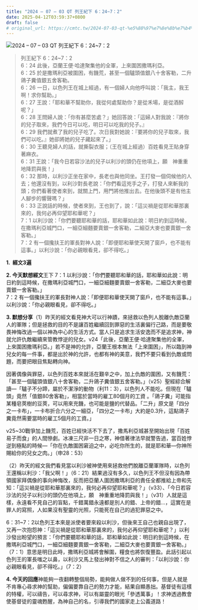 ```yaml
---
title: "2024 – 07 – 03 QT 列王紀下 6：24~7：2"
date: 2025-04-12T03:59:37+0800
draft: false
# original_url: https://cmtc.tw/2024-07-03-qt-%e5%88%97%e7%8e%8b%e7%b4%80%e4%b8%8b-6%ef%bc%9a247%ef%bc%9a2
---
```


![2024 – 07 – 03 QT 列王紀下 6：24\~7：2](/images/qt.jpg  "2024 – 07 – 03 QT 列王紀下 6：24\~7：2")

> 列王紀下 6：24\~7：2  
> 6：24 此後，亞蘭王便‧哈達聚集他的全軍，上來圍困撒瑪利亞。  
> 6：25 於是撒瑪利亞被圍困，有饑荒，甚至一個驢頭值銀八十舍客勒，二升鴿子糞值銀五舍客勒。  
> 6：26 一日，以色列王在城上經過，有一個婦人向他呼叫說：「我主，我王啊！求你幫助。」  
> 6：27 王說：「耶和華不幫助你，我從何處幫助你？是從禾場，是從酒醡呢？」  
> 6：28 王問婦人說：「你有甚麼苦處？」她回答說：「這婦人對我說：『將你的兒子取來，我們今日可以吃，明日可以吃我的兒子。』  
> 6：29 我們就煮了我的兒子吃了。次日我對她說：『要將你的兒子取來，我們可以吃。』她卻將她的兒子藏起來了。」  
> 6：30 王聽見婦人的話，就撕裂衣服；（王在城上經過）百姓看見王貼身穿著麻衣。  
> 6：31 王說：「我今日若容沙法的兒子以利沙的頭仍在他項上，願　神重重地降罰與我！」  
> 6：32 那時，以利沙正坐在家中，長老也與他同坐。王打發一個伺候他的人去；他還沒有到，以利沙對長老說：「你們看這兇手之子，打發人來斬我的頭；你們看著使者來到，就關上門，用門將他推出去。在他後頭不是有他主人腳步的響聲嗎？」  
> 6：33 正說話的時候，使者來到，王也到了，說：「這災禍是從耶和華那裏來的，我何必再仰望耶和華呢？」  
> 7：1 以利沙說：「你們要聽耶和華的話，耶和華如此說：明日約到這時候，在撒瑪利亞城門口，一細亞細麵要賣銀一舍客勒，二細亞大麥也要賣銀一舍客勒。」  
> 7：2 有一個攙扶王的軍長對神人說：「即便耶和華使天開了窗戶，也不能有這事。」以利沙說：「你必親眼看見，卻不得吃。」

**1.  經文3遍**

**2. 今天默想經文**王下 7：1 以利沙說：「你們要聽耶和華的話，耶和華如此說：明日約到這時候，在撒瑪利亞城門口，一細亞細麵要賣銀一舍客勒，二細亞大麥也要賣銀一舍客勒。」  
7：2 有一個攙扶王的軍長對神人說：「即便耶和華使天開了窗戶，也不能有這事。」以利沙說：「你必親眼看見，卻不得吃。」

**3. 默想分享**（1）昨天的經文看見神大可以行神蹟，來拯救以色列人脫離仇敵亞蘭人的軍隊；但是拯救的目的不是讓百姓繼續回到罪惡的生活裏偏行己路，而是要敬畏神悔改過一個以神為中心的生活方式。當人只是追求生活安逸而不是追求神，神就允許仇敵繼續來管教悖逆的兒女。v24「此後，亞蘭王便‧哈達聚集他的全軍，上來圍困撒瑪利亞。」若不是神的允許，亞蘭王根本無法「上來圍困」，所以臨到神兒女的每一件事，都是出於神的允許，也都有神的美意，我們不要只看到仇敵或問題，而要把眼目焦點轉向神。

因著偶像與罪惡，以色列百姓本來就活在艱辛之中，加上仇敵的圍困，又有饑荒：「甚至一個驢頭值銀八十舍客勒，二升鴿子糞值銀五舍客勒。」（v25）聖經綜合解讀—「驢子不分蹄，屬於不潔淨的動物（利11：3），以色列人不能吃。但現在「驢頭」竟然「值銀80舍客勒」，相當於當時的雇工80個月的工資 。「鴿子糞」可能指某種皂莢樹的豆莢，可以用來充饑，也可能是鹽的代替品。「二升」原文是「四分之一卡布」，一卡布折合六分之一細亞，「四分之一卡布」大約是0.3升，這點鴿子糞竟然需要當時的雇工5個月的工資。」

v25\~30戰爭加上饑荒，百姓已經快活不下去了，撒馬利亞城甚至開始出現「百姓易子而食」的人間慘劇。冰凍三尺非一日之寒，神借著律法早就警告過，當百姓悖逆到極點的時候—「你在仇敵圍困窘迫之中，必吃你所生的，就是耶和華—你神所賜給你的兒女之肉。」（申28：53）

（2）昨天的經文我們看見當以利沙被神使用來拯救他們脫離亞蘭軍隊時，以色列王還稱以利沙：「我父啊！」（6：21）結果過沒有多久，以色列王不但沒有因為帶領國家拜偶像的事向神悔改，反而把亞蘭人圍困撒瑪利亞的責任全都推給上帝和先知：「這災禍是從耶和華那裏來的，我何必再仰望耶和華呢？」（v33）、「今日若容沙法的兒子以利沙的頭仍在他項上，願　神重重地降罰與我！」（v31）人就是這樣，永遠看不見自己的盲點，千錯萬錯永遠都是別人的錯、上帝的錯…，這實在是罪人的寫照，人如果沒有聖靈的光照，只能死在自己的過犯罪惡之中。

6：31\~7：2以色列王本來是派使者要來殺以利沙，但後來王自己也親自出現了，又再一次抱怨神：「這災禍是從耶和華那裏來的，我何必再仰望耶和華呢？」以利沙發出盼望的預言：「你們要聽耶和華的話，耶和華如此說：明日約到這時候，在撒瑪利亞城門口，一細亞細麵要賣銀一舍客勒，二細亞大麥也要賣銀一舍客勒。」（7：1）意思是明日此時，撒瑪利亞城將會解圍，糧食也將恢復豐盈。此話引起以色列王的軍長嗤之以鼻，以利沙又馬上發出神對不信之人的審判：「以利沙說：你必親眼看見，卻不得吃。」（7：2）

**4. 今天的回應**神能夠一夜翻轉整個局勢，能夠做人做不到的任何事，但是人就是不肯專心尋求神的幫助，偏偏要靠自己的勢力才能，結果自顯愚拙。基督徒有這樣的特權，可以禱告，可以尋求神，可以有屬靈的眼光「參透萬事」！求神透過教會使基督徒的靈魂甦醒，為神自己的名，引導我們的國家走上公義道路！